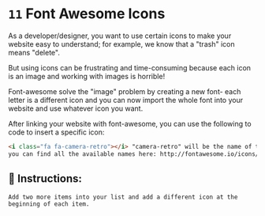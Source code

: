 # `11` Font Awesome Icons

As a developer/designer, you want to use certain icons to make your website easy to understand; for example, we know that a "trash" icon means "delete".

But using icons can be frustrating and time-consuming because each icon is an image and working with images is horrible!

Font-awesome solve the "image" problem by creating a new font- each letter is a different icon and you can now import the whole font into your website and use whatever icon you want.

After linking your website with font-awesome, you can use the following to code to insert a specific icon:

```html
<i class="fa fa-camera-retro"></i> "camera-retro" will be the name of the icon,
you can find all the available names here: http://fontawesome.io/icons/
```

## 📝 Instructions:

```Plain/Text
Add two more items into your list and add a different icon at the beginning of each item.
```
